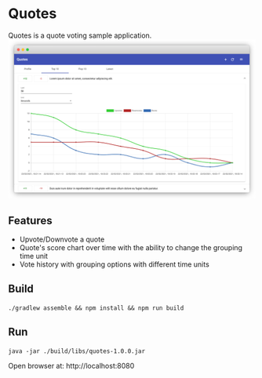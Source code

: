 # Quotes
Quotes is a quote voting sample application.
![](./docs/screenshot.png)
## Features
- Upvote/Downvote a quote
- Quote's score chart over time with the ability to change the grouping time unit
- Vote history with grouping options with different time units
## Build
```shell
./gradlew assemble && npm install && npm run build
```
## Run
```shell
java -jar ./build/libs/quotes-1.0.0.jar
```
Open browser at: http://localhost:8080
